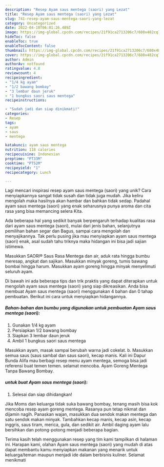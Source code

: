 ```yaml
---
description: "Resep Ayam saus mentega (saori) yang Lezat"
title: "Resep Ayam saus mentega (saori) yang Lezat"
slug: 741-resep-ayam-saus-mentega-saori-yang-lezat
category: Uncategorized
date: 2022-04-10T06:01:26.489Z
image: https://img-global.cpcdn.com/recipes/21f91ca2713206c7/680x482cq70/ayam-saus-mentega-saori-foto-resep-utama.jpg
hideToc: false
enableToc: true
enableTocContent: false
thumbnail: https://img-global.cpcdn.com/recipes/21f91ca2713206c7/680x482cq70/ayam-saus-mentega-saori-foto-resep-utama.jpg
cover: https://img-global.cpcdn.com/recipes/21f91ca2713206c7/680x482cq70/ayam-saus-mentega-saori-foto-resep-utama.jpg
author: Admin
authorAv: notfound
ratingvalue: 4.8
reviewcount: 4
recipeingredient:
- "1/4 kg ayam"
- "1/2 bawang bombay"
- "3 lembar daun jeruk"
- "1 bungkus saori saus mentega"
recipeinstructions:

- "Sudah jadi dan siap dinikmati!"
categories:
- Resep
tags:
- ayam
- saus
- mentega

katakunci: ayam saus mentega 
nutrition: 118 calories
recipecuisine: Indonesian
preptime: "PT33M"
cooktime: "PT52M"
recipeyield: "1"
recipecategory: Lunch

---
```





Lagi mencari inspirasi resep ayam saus mentega (saori) yang unik? Cara menyiapkannya sangat tidak susah dan tidak juga mudah. Jika keliru mengolah maka hasilnya akan hambar dan bahkan tidak sedap. Padahal ayam saus mentega (saori) yang enak seharusnya punya aroma dan cita rasa yang bisa memancing selera Kita.





Ada beberapa hal yang sedikit banyak berpengaruh terhadap kualitas rasa dari ayam saus mentega (saori), mulai dari jenis bahan, selanjutnya pemilihan bahan segar dan Bagus, sampai cara mengolah dan menyajikannya. Tak perlu pusing jika mau menyiapkan ayam saus mentega (saori) enak,      asal sudah tahu triknya maka hidangan ini bisa jadi sajian istimewa.














Masukkan SAORI® Saus Rasa Mentega dan air, aduk rata hingga bumbu meresap, angkat dan sajikan. Masukkan minyak goreng, tumis bawang bombai hingga harum. Masukkan ayam goreng hingga minyak menyelimuti seluruh ayam.






Di bawah ini ada beberapa tips dan trik praktis yang dapat diterapkan untuk mengolah ayam saus mentega (saori) yang siap dikreasikan. Anda bisa membuat Ayam saus mentega (saori) menggunakan 4 bahan dan 0 tahap pembuatan. Berikut ini cara untuk menyiapkan hidangannya.

<!--inarticleads1-->

##### Bahan-bahan dan bumbu yang digunakan untuk pembuatan Ayam saus mentega (saori):

1. Gunakan 1/4 kg ayam
1. Persiapkan 1/2 bawang bombay
1. Siapkan 3 lembar daun jeruk
1. Ambil 1 bungkus saori saus mentega


Masukkan ayam, masak sampai berubah warna jadi cokelat. b. Masukkan semua saus (saus sambal dan saus saori), kecap manis. Kali ini Dapur Bunda Alifa mau berbagi resep menu ayam mentega, semoga bisa jadi referensi buat temen temen. selamat mencoba. Ayam Goreng Mentega Tanpa Bawang Bombay. 

<!--inarticleads2-->

#####  untuk buat Ayam saus mentega (saori):


1. Selesai dan siap dihidangkan!

Jika Moms dan keluarga tidak suka bawang bombay, tenang masih bisa kok mencoba resep ayam goreng mentega. Rasanya pun tetap nikmat dan dijamin nagih. Panaskan wajan, masukkan dua sendok makan mentega dan satu sendok makan minyak. Tambahkan kecap manis, kecap asin, kecap inggris, saus tiram, merica, gula, dan sedikit air. Ambil daging ayam lalu bersihkan dan potong-potong menjadi beberapa bagian. 

Terima kasih telah menggunakan resep yang tim kami tampilkan di halaman ini. Harapan kami, olahan Ayam saus mentega (saori) yang mudah di atas dapat membantu kamu menyiapkan makanan yang menarik untuk keluarga/teman maupun menjadi ide dalam berbisnis kuliner. Selamat menikmati
